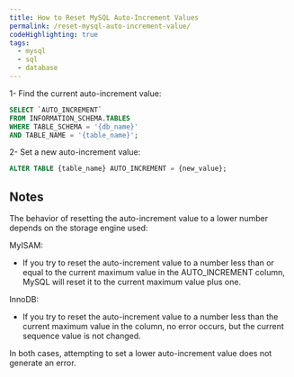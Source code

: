 ```yaml
---
title: How to Reset MySQL Auto-Increment Values
permalink: /reset-mysql-auto-increment-value/
codeHighlighting: true
tags:
  - mysql
  - sql
  - database
---
```

1- Find the current auto-increment value:

```sql
SELECT `AUTO_INCREMENT`
FROM INFORMATION_SCHEMA.TABLES
WHERE TABLE_SCHEMA = '{db_name}'
AND TABLE_NAME = '{table_name}';
```

2- Set a new auto-increment value:

```sql
ALTER TABLE {table_name} AUTO_INCREMENT = {new_value};
```

## Notes

The behavior of resetting the auto-increment value to a lower number depends on the storage engine used:

MyISAM:
- If you try to reset the auto-increment value to a number less than or equal to the current maximum value in the AUTO_INCREMENT column, MySQL will reset it to the current maximum value plus one.

InnoDB:
- If you try to reset the auto-increment value to a number less than the current maximum value in the column, no error occurs, but the current sequence value is not changed.

In both cases, attempting to set a lower auto-increment value does not generate an error.